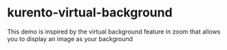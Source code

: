 # kurento-virtual-background
This demo is inspired by the virtual background feature in zoom that allows you to display an image as your background
